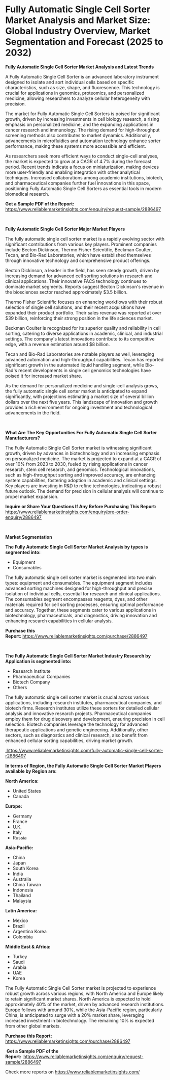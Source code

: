<p><h1>Fully Automatic Single Cell Sorter Market Analysis and Market Size: Global Industry Overview, Market Segmentation and Forecast (2025 to 2032)</h1></p><p><strong>Fully Automatic Single Cell Sorter Market Analysis and Latest Trends</strong></p>
<p><p>A Fully Automatic Single Cell Sorter is an advanced laboratory instrument designed to isolate and sort individual cells based on specific characteristics, such as size, shape, and fluorescence. This technology is crucial for applications in genomics, proteomics, and personalized medicine, allowing researchers to analyze cellular heterogeneity with precision.</p><p>The market for Fully Automatic Single Cell Sorters is poised for significant growth, driven by increasing investments in cell biology research, a rising emphasis on personalized medicine, and the expanding applications in cancer research and immunology. The rising demand for high-throughput screening methods also contributes to market dynamics. Additionally, advancements in microfluidics and automation technology enhance sorter performance, making these systems more accessible and efficient.</p><p>As researchers seek more efficient ways to conduct single-cell analyses, the market is expected to grow at a CAGR of 4.7% during the forecast period. Recent trends indicate a focus on miniaturization, making devices more user-friendly and enabling integration with other analytical techniques. Increased collaborations among academic institutions, biotech, and pharmaceutical companies further fuel innovations in this space, positioning Fully Automatic Single Cell Sorters as essential tools in modern biomedical research.</p></p>
<p><strong>Get a Sample PDF of the Report:&nbsp;</strong> <a href="https://www.reliablemarketinsights.com/enquiry/request-sample/2886497?utm_campaign=3033&utm_medium=2&utm_source=Github&utm_content=ia&utm_term=13032025&utm_id=fully-automatic-single-cell-sorter">https://www.reliablemarketinsights.com/enquiry/request-sample/2886497</a></p>
<p>&nbsp;</p>
<p><strong>Fully Automatic Single Cell Sorter Major Market Players</strong></p>
<p><p>The fully automatic single cell sorter market is a rapidly evolving sector with significant contributions from various key players. Prominent companies include Becton Dickinson, Thermo Fisher Scientific, Beckman Coulter, Tecan, and Bio-Rad Laboratories, which have established themselves through innovative technology and comprehensive product offerings.</p><p>Becton Dickinson, a leader in the field, has seen steady growth, driven by increasing demand for advanced cell sorting solutions in research and clinical applications. Their innovative FACS technology continues to dominate market segments. Reports suggest Becton Dickinson's revenue in the biosciences sector reached approximately $3.5 billion.</p><p>Thermo Fisher Scientific focuses on enhancing workflows with their robust selection of single cell solutions, and their recent acquisitions have expanded their product portfolio. Their sales revenue was reported at over $39 billion, reinforcing their strong position in the life sciences market.</p><p>Beckman Coulter is recognized for its superior quality and reliability in cell sorting, catering to diverse applications in academic, clinical, and industrial settings. The company's latest innovations contribute to its competitive edge, with a revenue estimation around $8 billion.</p><p>Tecan and Bio-Rad Laboratories are notable players as well, leveraging advanced automation and high-throughput capabilities. Tecan has reported significant growth in the automated liquid handling segment, while Bio-Rad's recent developments in single cell genomics technologies have poised it for increased market share.</p><p>As the demand for personalized medicine and single-cell analysis grows, the fully automatic single cell sorter market is anticipated to expand significantly, with projections estimating a market size of several billion dollars over the next five years. This landscape of innovation and growth provides a rich environment for ongoing investment and technological advancements in the field.</p></p>
<p>&nbsp;</p>
<p><strong>What Are The Key Opportunities For Fully Automatic Single Cell Sorter Manufacturers?</strong></p>
<p><p>The Fully Automatic Single Cell Sorter market is witnessing significant growth, driven by advances in biotechnology and an increasing emphasis on personalized medicine. The market is projected to expand at a CAGR of over 10% from 2023 to 2030, fueled by rising applications in cancer research, stem cell research, and genomics. Technological innovations, such as high-throughput sorting and improved accuracy, are enhancing system capabilities, fostering adoption in academic and clinical settings. Key players are investing in R&D to refine technologies, indicating a robust future outlook. The demand for precision in cellular analysis will continue to propel market expansion.</p></p>
<p><strong>Inquire or Share Your Questions If Any Before Purchasing This Report:</strong> <a href="https://www.reliablemarketinsights.com/enquiry/pre-order-enquiry/2886497?utm_campaign=3033&utm_medium=2&utm_source=Github&utm_content=ia&utm_term=13032025&utm_id=fully-automatic-single-cell-sorter">https://www.reliablemarketinsights.com/enquiry/pre-order-enquiry/2886497</a></p>
<p>&nbsp;</p>
<p><strong>Market Segmentation</strong></p>
<p><strong>The Fully Automatic Single Cell Sorter Market Analysis by types is segmented into:</strong></p>
<p><ul><li>Equipment</li><li>Consumables</li></ul></p>
<p><p>The fully automatic single cell sorter market is segmented into two main types: equipment and consumables. The equipment segment includes advanced sorting machines designed for high-throughput and precise isolation of individual cells, essential for research and clinical applications. The consumables segment encompasses reagents, dyes, and other materials required for cell sorting processes, ensuring optimal performance and accuracy. Together, these segments cater to various applications in biotechnology, pharmaceuticals, and diagnostics, driving innovation and enhancing research capabilities in cellular analysis.</p></p>
<p><strong>Purchase this Report:&nbsp;</strong><a href="https://www.reliablemarketinsights.com/purchase/2886497?utm_campaign=3033&utm_medium=2&utm_source=Github&utm_content=ia&utm_term=13032025&utm_id=fully-automatic-single-cell-sorter">https://www.reliablemarketinsights.com/purchase/2886497</a></p>
<p>&nbsp;</p>
<p><strong>The Fully Automatic Single Cell Sorter Market Industry Research by Application is segmented into:</strong></p>
<p><ul><li>Research Institute</li><li>Pharmaceutical Companies</li><li>Biotech Company</li><li>Others</li></ul></p>
<p><p>The fully automatic single cell sorter market is crucial across various applications, including research institutes, pharmaceutical companies, and biotech firms. Research institutes utilize these sorters for detailed cellular analysis and innovative research projects. Pharmaceutical companies employ them for drug discovery and development, ensuring precision in cell selection. Biotech companies leverage the technology for advanced therapeutic applications and genetic engineering. Additionally, other sectors, such as diagnostics and clinical research, also benefit from enhanced cellular sorting capabilities, driving market growth.</p></p>
<p><a href="https://www.reliablemarketinsights.com/fully-automatic-single-cell-sorter-r2886497?utm_campaign=3033&utm_medium=2&utm_source=Github&utm_content=ia&utm_term=13032025&utm_id=fully-automatic-single-cell-sorter">&nbsp;https://www.reliablemarketinsights.com/fully-automatic-single-cell-sorter-r2886497</a></p>
<p><strong>In terms of Region, the Fully Automatic Single Cell Sorter Market Players available by Region are:</strong></p>
<p>
    <p> <strong> North America: </strong>
        <ul>
            <li>United States</li>
            <li>Canada</li>
        </ul>
        </p> 
    <p> <strong> Europe: </strong>
        <ul>
            <li>Germany</li>
            <li>France</li>
            <li>U.K.</li>
            <li>Italy</li>
            <li>Russia</li>
        </ul>
        </p> 
    <p> <strong> Asia-Pacific: </strong>
        <ul>
            <li>China</li>
            <li>Japan</li>
            <li>South Korea</li>
            <li>India</li>
            <li>Australia</li>
            <li>China Taiwan</li>
            <li>Indonesia</li>
            <li>Thailand</li>
            <li>Malaysia</li>
        </ul>
        </p> 
    <p> <strong> Latin America: </strong>
        <ul>
            <li>Mexico</li>
            <li>Brazil</li>
            <li>Argentina Korea</li>
            <li>Colombia</li>
        </ul>
        </p> 
    <p> <strong> Middle East & Africa: </strong>
        <ul>
            <li>Turkey</li>
            <li>Saudi</li>
            <li>Arabia</li>
            <li>UAE</li>
            <li>Korea</li>
        </ul>
    </p>
    </p>
<p><p>The Fully Automatic Single Cell Sorter market is projected to experience robust growth across various regions, with North America and Europe likely to retain significant market shares. North America is expected to hold approximately 40% of the market, driven by advanced research institutions. Europe follows with around 30%, while the Asia-Pacific region, particularly China, is anticipated to surge with a 20% market share, leveraging increased investment in biotechnology. The remaining 10% is expected from other global markets.</p></p>
<p><strong>Purchase this Report: </strong><a href="https://www.reliablemarketinsights.com/purchase/2886497?utm_campaign=3033&utm_medium=2&utm_source=Github&utm_content=ia&utm_term=13032025&utm_id=fully-automatic-single-cell-sorter">https://www.reliablemarketinsights.com/purchase/2886497</a></p>
<p>&nbsp;<strong>Get a Sample PDF of the Report:&nbsp;&nbsp;</strong><a href="https://www.reliablemarketinsights.com/enquiry/request-sample/2886497?utm_campaign=3033&utm_medium=2&utm_source=Github&utm_content=ia&utm_term=13032025&utm_id=fully-automatic-single-cell-sorter">https://www.reliablemarketinsights.com/enquiry/request-sample/2886497</a></p>
<p><strong></strong></p>
<p>Check more reports on <a href="https://www.reliablemarketinsights.com/?utm_campaign=3033&utm_medium=2&utm_source=Github&utm_content=ia&utm_term=13032025&utm_id=fully-automatic-single-cell-sorter">https://www.reliablemarketinsights.com/</a></p>